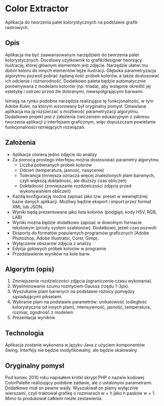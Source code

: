 # Color Extractor

Aplikacja do tworzenia palet kolorystycznych na podstawie grafik rastrowych.

## Opis

Aplikacja ma być zaawansowanym narzędziem do tworzenia palet kolorystycznych. Docelowy użytkownik to grafik/designer tworzący ilustrację, której głównym elementem jest zdjęcie. Narzędzie ułatwi mu dobór koloru do innych elementów tejże ilustracji. Głęboka parametryzacja algorytmu pozwoli pobrać żądaną ilość próbek kolorów, a także dostosować ich odcienie i różnorodność. Dodatkowo paleta będzie automatycznie porównywana z modelami kolorów (np. triada), aby wstępnie określić jej estetykę i ostrzec przed źle dobranymi, niewspółgrającymi barwami.

Istnieją na rynku podobne narzędzia realizujące tę funkcjonalność, w tym Adobe Kuler, na którym wzorowany był oryginalny pomysł. Omawiana aplikacja ma ją rozszerzać o możliwość parametryzacji algorytmu. Dodatkowo projekt jest z założenia ćwiczeniem edukacyjnym z zakresu tworzenia aplikacji z interfejsem graficznym, więc dopuszczam powielanie funkcjonalności istniejących rozwiązań.

## Założenia

- Aplikacja otwiera jedno zdjęcie do analizy
- Za pomocą prostego interfejsu można dostosować parametry algorytmu
	- Liczba pobieranych próbek kolorów
	- Odcień (temperatura, jasność, nasycenie)
	- Tolerancja (mniejsza oznacza więcej znalezionych plam barwnych, czyli większą dokładność, ale dłuższy czas obliczeń)
	- Dokładność (zmniejszanie rozdzielczości zdjęcia przed wykonywaniem obliczeń)
- Każdą konfigurację można zapisać jako tzw. preset w wewnętrznej bazie danych aplikacji. Możliwy będzie eksport i import przez format XML lub JSON.
- Wyniki będą prezentowane jako lista kolorów (podgląd, kody HSV, RGB, LAB)
- Wyniki można będzie dodatkowo zapisać w dowolnym formacie tekstowym (prosty system szablonów).
Dodatkowo, jeżeli czas pozwoli:
- Eksporty do formatów popularnych programów graficznych (Adobe Photoshop, Adobe Illustrator, Corel, Gimp).
- Wyłączanie obszarów zdjęcia z analizy
- Edycja gotowych próbek kolorów w programie
- Przedstawienie wyników na kole barw.

## Algorytm (opis)

1. Zmniejszenie rozdzielczości zdjęcia (ograniczenie czasu wykonania).
2. Wyeliminowanie szumu rozmyciem Gaussa (rzędu 1-3px).
3. Wyszukanie plam barwnych na podstawie różnicy pomiędzy sąsiadującymi pikselami.
4. Wybranie plam na podstawie parametrów: unikatowość (odległość kolorystyczna od innych plam), intensywność, jasność, temperatura, rozmiar, zgodność z modelem
5. Prezentacja wyników

## Technologia

Aplikacja zostanie wykonana w języku Java z użyciem komponentów Swing. Interfejs nie będzie modyfikowalny, ale będzie skalowalny
 
## Oryginalny pomysł

Pod koniec 2010 roku napisałem krótki skrypt PHP o nazwie kodowej ColorPalette realizujący podobne zadanie, ale z ustalonymi parametrami. Dodatkowo miał on pewne wady. Wyszukiwał on plamy wyłącznie wierszami, czyli traktował grafikę o rozmiarach w × h jako h pasków w × 1. Mimo to produkował całkiem niezłe zestawienia.